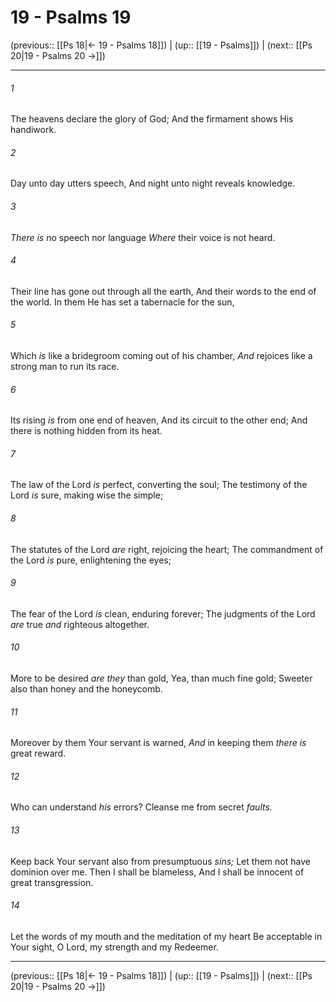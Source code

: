 # 19 - Psalms 19

(previous:: [[Ps 18|← 19 - Psalms 18]]) | (up:: [[19 - Psalms]]) | (next:: [[Ps 20|19 - Psalms 20 →]])

***


###### 1 
The heavens declare the glory of God; And the firmament shows His handiwork. 

###### 2 
Day unto day utters speech, And night unto night reveals knowledge. 

###### 3 
_There is_ no speech nor language _Where_ their voice is not heard. 

###### 4 
Their line has gone out through all the earth, And their words to the end of the world. In them He has set a tabernacle for the sun, 

###### 5 
Which _is_ like a bridegroom coming out of his chamber, _And_ rejoices like a strong man to run its race. 

###### 6 
Its rising _is_ from one end of heaven, And its circuit to the other end; And there is nothing hidden from its heat. 

###### 7 
The law of the Lord _is_ perfect, converting the soul; The testimony of the Lord _is_ sure, making wise the simple; 

###### 8 
The statutes of the Lord _are_ right, rejoicing the heart; The commandment of the Lord _is_ pure, enlightening the eyes; 

###### 9 
The fear of the Lord _is_ clean, enduring forever; The judgments of the Lord _are_ true _and_ righteous altogether. 

###### 10 
More to be desired _are they_ than gold, Yea, than much fine gold; Sweeter also than honey and the honeycomb. 

###### 11 
Moreover by them Your servant is warned, _And_ in keeping them _there is_ great reward. 

###### 12 
Who can understand _his_ errors? Cleanse me from secret _faults._ 

###### 13 
Keep back Your servant also from presumptuous _sins;_ Let them not have dominion over me. Then I shall be blameless, And I shall be innocent of great transgression. 

###### 14 
Let the words of my mouth and the meditation of my heart Be acceptable in Your sight, O Lord, my strength and my Redeemer.

***

(previous:: [[Ps 18|← 19 - Psalms 18]]) | (up:: [[19 - Psalms]]) | (next:: [[Ps 20|19 - Psalms 20 →]])
